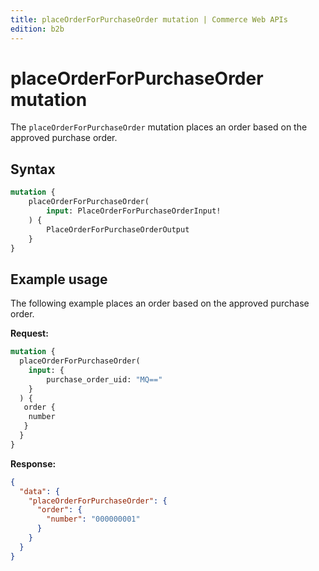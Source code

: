 ```yaml
---
title: placeOrderForPurchaseOrder mutation | Commerce Web APIs
edition: b2b
---
```


# placeOrderForPurchaseOrder mutation

The `placeOrderForPurchaseOrder` mutation places an order based on the approved purchase order.

## Syntax

```graphql
mutation {
    placeOrderForPurchaseOrder(
        input: PlaceOrderForPurchaseOrderInput!
    ) {
        PlaceOrderForPurchaseOrderOutput
    }
}
```

## Example usage

The following example places an order based on the approved purchase order.

**Request:**

``` graphql
mutation {
  placeOrderForPurchaseOrder(
    input: {
        purchase_order_uid: "MQ=="
    }
  ) {
   order {
    number
   }
  }
}
```

**Response:**

``` json
{
  "data": {
    "placeOrderForPurchaseOrder": {
      "order": {
        "number": "000000001"
      }
    }
  }
}
```

